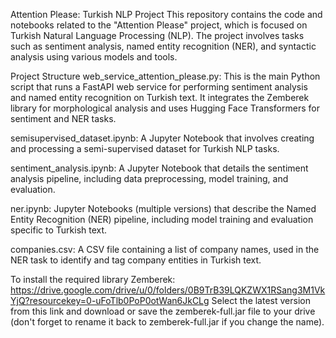 Attention Please: Turkish NLP Project
This repository contains the code and notebooks related to the "Attention Please" project, which is focused on Turkish Natural Language Processing (NLP). The project involves tasks such as sentiment analysis, named entity recognition (NER), and syntactic analysis using various models and tools.

Project Structure
web_service_attention_please.py: This is the main Python script that runs a FastAPI web service for performing sentiment analysis and named entity recognition on Turkish text. It integrates the Zemberek library for morphological analysis and uses Hugging Face Transformers for sentiment and NER tasks.

semisupervised_dataset.ipynb: A Jupyter Notebook that involves creating and processing a semi-supervised dataset for Turkish NLP tasks.

sentiment_analysis.ipynb: A Jupyter Notebook that details the sentiment analysis pipeline, including data preprocessing, model training, and evaluation.

ner.ipynb: Jupyter Notebooks (multiple versions) that describe the Named Entity Recognition (NER) pipeline, including model training and evaluation specific to Turkish text.

companies.csv: A CSV file containing a list of company names, used in the NER task to identify and tag company entities in Turkish text.

To install the required library Zemberek: https://drive.google.com/drive/u/0/folders/0B9TrB39LQKZWX1RSang3M1VkYjQ?resourcekey=0-uFoTlb0PoP0otWan6JkCLg
Select the latest version from this link and download or save the zemberek-full.jar file to your drive (don't forget to rename it back to zemberek-full.jar if you change the name).

